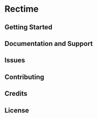 Rectime
================

Getting Started
---------------

Documentation and Support
-------------------------

Issues
-------------

Contributing
------------

Credits
-------

License
-------
